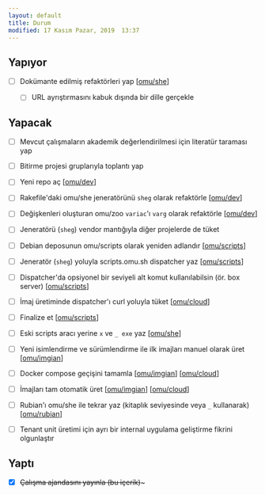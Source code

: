```yaml
---
layout: default
title: Durum
modified: 17 Kasım Pazar, 2019  13:37
---
```


Yapıyor
-------

- [ ] Dokümante edilmiş refaktörleri yap [[omu/she]]

  + [ ] URL ayrıştırmasını kabuk dışında bir dille gerçekle

Yapacak
-------

- [ ] Mevcut çalışmaların akademik değerlendirilmesi için literatür taraması yap

- [ ] Bitirme projesi gruplarıyla toplantı yap

- [ ] Yeni repo aç [[omu/dev]]

- [ ] Rakefile'daki omu/she jeneratörünü `sheg` olarak refaktörle [[omu/dev]]

- [ ] Değişkenleri oluşturan omu/zoo `variac`'ı `varg` olarak refaktörle [[omu/dev]]

- [ ] Jeneratörü (`sheg`) vendor mantığıyla diğer projelerde de tüket

- [ ] Debian deposunun omu/scripts olarak yeniden adlandır [[omu/scripts]]

- [ ] Jeneratör (`sheg`) yoluyla scripts.omu.sh dispatcher yaz [[omu/scripts]]

- [ ] Dispatcher'da opsiyonel bir seviyeli alt komut kullanılabilsin (ör. box server) [[omu/scripts]]

- [ ] İmaj üretiminde dispatcher'ı curl yoluyla tüket [[omu/cloud]]

- [ ] Finalize et [[omu/scripts]]

- [ ] Eski scripts aracı yerine `x` ve `_ exe` yaz [[omu/she]]

- [ ] Yeni isimlendirme ve sürümlendirme ile ilk imajları manuel olarak üret [[omu/imgian]]

- [ ] Docker compose geçişini tamamla [[omu/imgian]] [[omu/cloud]]

- [ ] İmajları tam otomatik üret [[omu/imgian]] [[omu/cloud]]

- [ ] Rubian'ı omu/she ile tekrar yaz (kitaplık seviyesinde veya `_` kullanarak) [[omu/rubian]]

- [ ] Tenant unit üretimi için ayrı bir internal uygulama geliştirme fikrini olgunlaştır

Yaptı
-------

- [X] ~~Çalışma ajandasını yayınla (bu içerik)~~~

[omu/cloud]:   https://github.com/omu/cloud
[omu/dev]:     https://github.com/omu/dev
[omu/imgian]:  https://github.com/omu/imgian
[omu/rubian]:  https://github.com/omu/imgian
[omu/scripts]: https://github.com/omu/scripts
[omu/she]:     https://github.com/omu/she
